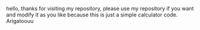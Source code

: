 hello, thanks for visiting my repository,
please use my repository if you want and modify it as you like because this is just a simple calculator code. 
Arigatoouu
